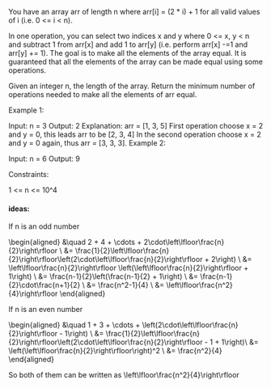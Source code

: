 You have an array arr of length n where arr[i] = (2 * i) + 1 for all valid values of i (i.e. 0 <= i < n).

In one operation, you can select two indices x and y where 0 <= x, y < n and subtract 1 from arr[x] and add 1 to arr[y] (i.e. perform arr[x] -=1 and arr[y] += 1). The goal is to make all the elements of the array equal. It is guaranteed that all the elements of the array can be made equal using some operations.

Given an integer n, the length of the array. Return the minimum number of operations needed to make all the elements of arr equal.

 

Example 1:

Input: n = 3
Output: 2
Explanation: arr = [1, 3, 5]
First operation choose x = 2 and y = 0, this leads arr to be [2, 3, 4]
In the second operation choose x = 2 and y = 0 again, thus arr = [3, 3, 3].
Example 2:

Input: n = 6
Output: 9
 

Constraints:

1 <= n <= 10^4


#### ideas:
If n is an odd number

\begin{aligned} &\quad 2 + 4 + \cdots + 2\cdot\left\lfloor\frac{n}{2}\right\rfloor \\ &= \frac{1}{2}\left\lfloor\frac{n}{2}\right\rfloor\left(2\cdot\left\lfloor\frac{n}{2}\right\rfloor + 2\right) \\ &= \left\lfloor\frac{n}{2}\right\rfloor \left(\left\lfloor\frac{n}{2}\right\rfloor + 1\right) \\ &= \frac{n-1}{2}\left(\frac{n-1}{2} + 1\right) \\ &= \frac{n-1}{2}\cdot\frac{n+1}{2} \\ &= \frac{n^2-1}{4} \\ &= \left\lfloor\frac{n^2}{4}\right\rfloor \end{aligned}

If n is an even number

\begin{aligned} &\quad 1 + 3 + \cdots + \left(2\cdot\left\lfloor\frac{n}{2}\right\rfloor - 1\right) \\ &= \frac{1}{2}\left\lfloor\frac{n}{2}\right\rfloor\left(2\cdot\left\lfloor\frac{n}{2}\right\rfloor - 1 + 1\right)\\ &= \left(\left\lfloor\frac{n}{2}\right\rfloor\right)^2 \\ &= \frac{n^2}{4} \end{aligned}

So both of them can be written as
\left\lfloor\frac{n^2}{4}\right\rfloor